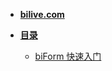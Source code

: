 - [**bilive.com**](https://www.bilive.com)
- [**目录**](/)
  - [biForm 快速入门](http://docs.bilive.com/#/guides/biform_quickstart)

